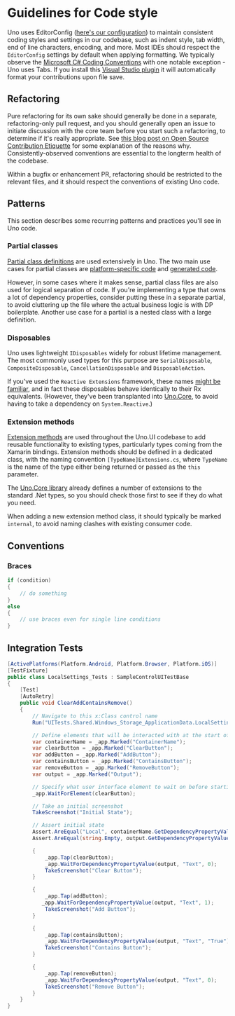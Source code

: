 # Guidelines for Code style

Uno uses EditorConfig ([here's our configuration](https://github.com/unoplatform/uno/blob/master/.editorconfig)) to maintain consistent coding styles and settings in our codebase, such as indent style, tab width, end of line characters, encoding, and more. Most IDEs should respect the `EditorConfig` settings by default when applying formatting. We typically observe the [Microsoft C# Coding Conventions](https://docs.microsoft.com/en-us/dotnet/csharp/programming-guide/inside-a-program/coding-conventions) with one notable exception - Uno uses Tabs. If you install this [Visual Studio plugin](https://marketplace.visualstudio.com/items?itemName=mynkow.FormatdocumentonSave) it will automatically format your contributions upon file save.

## Refactoring

Pure refactoring for its own sake should generally be done in a separate, refactoring-only pull request, and you should generally open an issue to initiate discussion with the core team before you start such a refactoring, to determine if it's really appropriate. See [this blog post on Open Source Contribution Etiquette](https://tirania.org/blog/archive/2010/Dec-31.html) for some explanation of the reasons why. Consistently-observed conventions are essential to the longterm health of the codebase.

Within a bugfix or enhancement PR, refactoring should be restricted to the relevant files, and it should respect the conventions of existing Uno code.

## Patterns

This section describes some recurring patterns and practices you'll see in Uno code.

### Partial classes

[Partial class definitions](https://docs.microsoft.com/en-us/dotnet/csharp/programming-guide/classes-and-structs/partial-classes-and-methods) are used extensively in Uno. The two main use cases for partial classes are [platform-specific code](../../platform-specific-csharp.md) and [generated code](../../uno-development/uno-internals-overview.md#generated-notimplemented-stubs).

However, in some cases where it makes sense, partial class files are also used for logical separation of code. If you're implementing a type that owns a lot of dependency properties, consider putting these in a separate partial, to avoid cluttering up the file where the actual business logic is with DP boilerplate. Another use case for a partial is a nested class with a large definition.

### Disposables

Uno uses lightweight `IDisposables` widely for robust lifetime management. The most commonly used types for this purpose are `SerialDisposable`, `CompositeDisposable`, `CancellationDisposable` and `DisposableAction`.

If you've used the `Reactive Extensions` framework, these names [might be familiar](https://docs.microsoft.com/en-us/previous-versions/dotnet/reactive-extensions/hh229090(v=vs.103)), and in fact these disposables behave identically to their Rx equivalents. (However, they've been transplanted into [Uno.Core](https://github.com/unoplatform/Uno.Core), to avoid having to take a dependency on `System.Reactive`.)

### Extension methods

[Extension methods](https://docs.microsoft.com/en-us/dotnet/csharp/programming-guide/classes-and-structs/extension-methods) are used throughout the Uno.UI codebase to add reusable functionality to existing types, particularly types coming from the Xamarin bindings. Extension methods should be defined in a dedicated class, with the naming convention `[TypeName]Extensions.cs`, where `TypeName` is the name of the type either being returned or passed as the `this` parameter.

The [Uno.Core library](https://github.com/unoplatform/Uno.Core) already defines a number of extensions to the standard .Net types, so you should check those first to see if they do what you need.

When adding a new extension method class, it should typically be marked `internal`, to avoid naming clashes with existing consumer code.

## Conventions

### Braces

```csharp
if (condition)
{
    // do something
}
else
{
    // use braces even for single line conditions
}
```

## Integration Tests

```csharp
[ActivePlatforms(Platform.Android, Platform.Browser, Platform.iOS)]
[TestFixture]
public class LocalSettings_Tests : SampleControlUITestBase
{
    [Test]
    [AutoRetry]
    public void ClearAddContainsRemove()
    {
        // Navigate to this x:Class control name
        Run("UITests.Shared.Windows_Storage_ApplicationData.LocalSettings");

        // Define elements that will be interacted with at the start of the test
        var containerName = _app.Marked("ContainerName");
        var clearButton = _app.Marked("ClearButton");
        var addButton = _app.Marked("AddButton");
        var containsButton = _app.Marked("ContainsButton");
        var removeButton = _app.Marked("RemoveButton");
        var output = _app.Marked("Output");

        // Specify what user interface element to wait on before starting test execution
        _app.WaitForElement(clearButton);

        // Take an initial screenshot
        TakeScreenshot("Initial State");

        // Assert initial state
        Assert.AreEqual("Local", containerName.GetDependencyPropertyValue("Text")?.ToString());
        Assert.AreEqual(string.Empty, output.GetDependencyPropertyValue("Text")?.ToString());

        {
            _app.Tap(clearButton);
            _app.WaitForDependencyPropertyValue(output, "Text", 0);
            TakeScreenshot("Clear Button");
        }

        {
            _app.Tap(addButton);
           _app.WaitForDependencyPropertyValue(output, "Text", 1);
            TakeScreenshot("Add Button");
        }

        {
            _app.Tap(containsButton);
            _app.WaitForDependencyPropertyValue(output, "Text", "True");
            TakeScreenshot("Contains Button");
        }

        {
            _app.Tap(removeButton);
            _app.WaitForDependencyPropertyValue(output, "Text", 0);
            TakeScreenshot("Remove Button");
        }
    }
}
```
